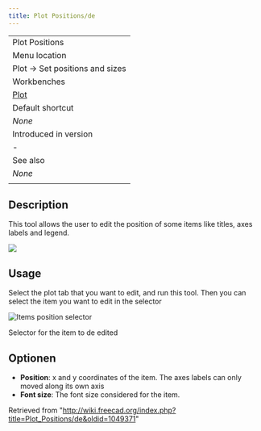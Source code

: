 ```yaml
---
title: Plot Positions/de
---
```

|  |
| --- |
| Plot Positions |
| Menu location |
| Plot → Set positions and sizes |
| Workbenches |
| [Plot](/Plot_Workbench "Plot Workbench") |
| Default shortcut |
| *None* |
| Introduced in version |
| - |
| See also |
| *None* |
|  |

## Description

This tool allows the user to edit the position of some items like titles, axes labels and legend.

![](/images/Plot_MultiAxes_Example.png)

## Usage

Select the plot tab that you want to edit, and run this tool. Then you can select the item you want to edit in the selector

![Items position selector](/images/Plot_Position_Item_Selector.png)

Selector for the item to de edited

## Optionen

* **Position**: x and y coordinates of the item. The axes labels can only moved along its own axis
* **Font size**: The font size considered for the item.

Retrieved from "<http://wiki.freecad.org/index.php?title=Plot_Positions/de&oldid=1049371>"